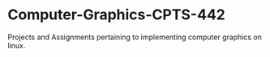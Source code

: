# Computer-Graphics-CPTS-442
Projects and Assignments pertaining to implementing computer graphics on linux.
